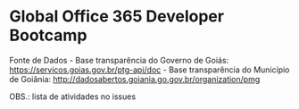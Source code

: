 # Global Office 365 Developer Bootcamp

Fonte de Dados
    - Base transparência do Governo de Goiás: https://servicos.goias.gov.br/ptg-api/doc
    - Base transparência do Município de Goiânia: http://dadosabertos.goiania.go.gov.br/organization/pmg 

OBS.: lista de atividades no issues